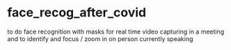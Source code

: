 # face_recog_after_covid
to do face recognition with masks
for real time video capturing in a meeting and to identify and focus / zoom in on person currently speaking
